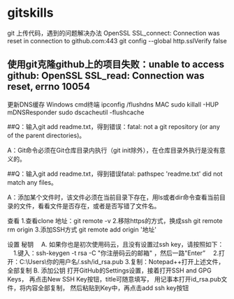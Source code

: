 # gitskills
git 上传代码，遇到的问题解决办法
OpenSSL SSL_connect: Connection was reset in connection to github.com:443
git config --global http.sslVerify false

 ## 使用git克隆github上的项目失败：unable to access github: OpenSSL SSL_read: Connection was reset, errno 10054
更新DNS缓存 
Windows  cmd终端  ipconfig /flushdns
MAC  sudo killall -HUP mDNSResponder    sudo dscacheutil -flushcache


##Q：输入git add readme.txt，得到错误：fatal: not a git repository (or any of the parent directories)。

   A：Git命令必须在Git仓库目录内执行（git init除外），在仓库目录外执行是没有意义的。

##Q：输入git add readme.txt，得到错误fatal: pathspec 'readme.txt' did not match any files。

  A：添加某个文件时，该文件必须在当前目录下存在，用ls或者dir命令查看当前目录的文件，看看文件是否存在，或者是否写错了文件名。




查看 
 1.查看clone 地址：git remote -v
 2.移除https的方式，换成ssh  git remote rm origin 
 3.添加SSH方式 git remote add origin '地址'

 
设置 秘钥
　A. 如果你也是初次使用码云，且没有设置过ssh key，请按照如下：
　1.键入：ssh-keygen -t rsa -C "你注册码云的邮箱" ，然后一路"Enter”
　2.打开：C:\Users\你的用户名/.ssh/id_rsa.pub
  3.复制：Notepad++打开上述文件，全部复制
  B. 添加公钥
  打开GitHub的Settings设置，接着打开SSH and GPG Keys，
  再点击New SSH Key按钮，title可随意填写，
  用记事本打开id_rsa.pub文件，将内容全部复制，
  然后粘贴到Key中，再点击add ssh key按钮